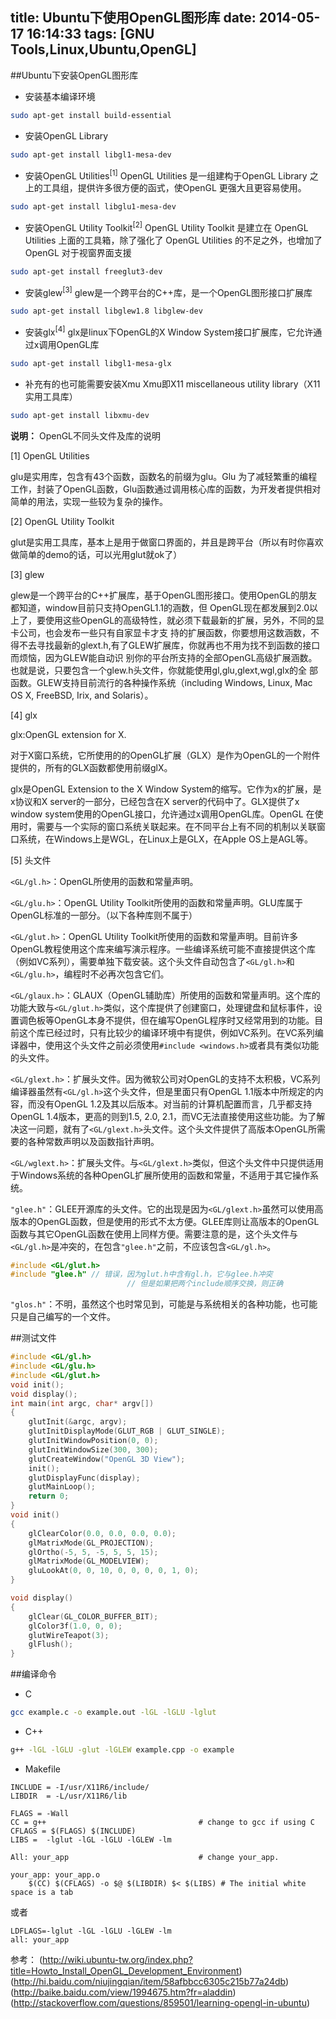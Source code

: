 title: Ubuntu下使用OpenGL图形库
date: 2014-05-17 16:14:33
tags: [GNU Tools,Linux,Ubuntu,OpenGL]
---

[c1]:(http://wiki.ubuntu-tw.org/index.php?title=Howto_Install_OpenGL_Development_Environment)
[c2]:(http://hi.baidu.com/niujingqian/item/58afbbcc6305c215b77a24db)
[c3]:(http://baike.baidu.com/view/1994675.htm?fr=aladdin)
[c4]:(http://stackoverflow.com/questions/859501/learning-opengl-in-ubuntu)


##Ubuntu下安装OpenGL图形库
* 安装基本编译环境
```bash
sudo apt-get install build-essential
```
* 安装OpenGL Library
```bash
sudo apt-get install libgl1-mesa-dev
```
* 安装OpenGL Utilities<sup>[1]</sup>
OpenGL Utilities 是一组建构于OpenGL Library 之上的工具组，提供许多很方便的函式，使OpenGL 更强大且更容易使用。
```bash
sudo apt-get install libglu1-mesa-dev
```
* 安装OpenGL Utility Toolkit<sup>[2]</sup>
OpenGL Utility Toolkit 是建立在 OpenGL Utilities 上面的工具箱，除了强化了 OpenGL Utilities 的不足之外，也增加了 OpenGL 对于视窗界面支援
```bash
sudo apt-get install freeglut3-dev
```
* 安装glew<sup>[3]</sup>
glew是一个跨平台的C++库，是一个OpenGL图形接口扩展库
```bash
sudo apt-get install libglew1.8 libglew-dev
```
* 安装glx<sup>[4]</sup>
glx是linux下OpenGL的X Window System接口扩展库，它允许通过x调用OpenGL库
```bash
sudo apt-get install libgl1-mesa-glx
```
* 补充有的也可能需要安装Xmu
Xmu即X11 miscellaneous utility library（X11实用工具库）
```bash
sudo apt-get install libxmu-dev
```

**说明：**
OpenGL不同头文件及库的说明

[1] OpenGL Utilities

glu是实用库，包含有43个函数，函数名的前缀为glu。Glu 为了减轻繁重的编程工作，封装了OpenGL函数，Glu函数通过调用核心库的函数，为开发者提供相对简单的用法，实现一些较为复杂的操作。

[2] OpenGL Utility Toolkit

glut是实用工具库，基本上是用于做窗口界面的，并且是跨平台（所以有时你喜欢做简单的demo的话，可以光用glut就ok了）

[3] glew

glew是一个跨平台的C++扩展库，基于OpenGL图形接口。使用OpenGL的朋友都知道，window目前只支持OpenGL1.1的涵数，但 OpenGL现在都发展到2.0以上了，要使用这些OpenGL的高级特性，就必须下载最新的扩展，另外，不同的显卡公司，也会发布一些只有自家显卡才支 持的扩展函数，你要想用这数涵数，不得不去寻找最新的glext.h,有了GLEW扩展库，你就再也不用为找不到函数的接口而烦恼，因为GLEW能自动识 别你的平台所支持的全部OpenGL高级扩展涵数。也就是说，只要包含一个glew.h头文件，你就能使用gl,glu,glext,wgl,glx的全 部函数。GLEW支持目前流行的各种操作系统（including Windows, Linux, Mac OS X, FreeBSD, Irix, and Solaris）。

[4] glx

glx:OpenGL extension for X.

对于X窗口系统，它所使用的的OpenGL扩展（GLX）是作为OpenGL的一个附件提供的，所有的GLX函数都使用前缀glX。

glx是OpenGL Extension to the X Window System的缩写。它作为x的扩展，是x协议和X server的一部分，已经包含在X server的代码中了。GLX提供了x window system使用的OpenGL接口，允许通过x调用OpenGL库。OpenGL 在使用时，需要与一个实际的窗口系统关联起来。在不同平台上有不同的机制以关联窗口系统，在Windows上是WGL，在Linux上是GLX，在Apple OS上是AGL等。

[5] 头文件

 `<GL/gl.h>`：OpenGL所使用的函数和常量声明。
 
 `<GL/glu.h>`：OpenGL Utility Toolkit所使用的函数和常量声明。GLU库属于OpenGL标准的一部分。（以下各种库则不属于）
 
 `<GL/glut.h>`：OpenGL Utility Toolkit所使用的函数和常量声明。目前许多OpenGL教程使用这个库来编写演示程序。一些编译系统可能不直接提供这个库（例如VC系列），需要单独下载安装。这个头文件自动包含了`<GL/gl.h>`和`<GL/glu.h>`，编程时不必再次包含它们。
 
 `<GL/glaux.h>`：GLAUX（OpenGL辅助库）所使用的函数和常量声明。这个库的功能大致与`<GL/glut.h>`类似，这个库提供了创建窗口，处理键盘和鼠标事件，设置调色板等OpenGL本身不提供，但在编写OpenGL程序时又经常用到的功能。目前这个库已经过时，只有比较少的编译环境中有提供，例如VC系列。在VC系列编译器中，使用这个头文件之前必须使用`#include <windows.h>`或者具有类似功能的头文件。
 
 `<GL/glext.h>`：扩展头文件。因为微软公司对OpenGL的支持不太积极，VC系列编译器虽然有`<GL/gl.h>`这个头文件，但是里面只有OpenGL 1.1版本中所规定的内容，而没有OpenGL 1.2及其以后版本。对当前的计算机配置而言，几乎都支持OpenGL 1.4版本，更高的则到1.5, 2.0, 2.1，而VC无法直接使用这些功能。为了解决这一问题，就有了`<GL/glext.h>`头文件。这个头文件提供了高版本OpenGL所需要的各种常数声明以及函数指针声明。
 
 `<GL/wglext.h>`：扩展头文件。与`<GL/glext.h>`类似，但这个头文件中只提供适用于Windows系统的各种OpenGL扩展所使用的函数和常量，不适用于其它操作系统。
 
 `"glee.h"`：GLEE开源库的头文件。它的出现是因为`<GL/glext.h>`虽然可以使用高版本的OpenGL函数，但是使用的形式不太方便。GLEE库则让高版本的OpenGL函数与其它OpenGL函数在使用上同样方便。需要注意的是，这个头文件与`<GL/gl.h>`是冲突的，在包含`"glee.h"`之前，不应该包含`<GL/gl.h>`。

```c++
#include <GL/glut.h>
#include "glee.h" // 错误，因为glut.h中含有gl.h，它与glee.h冲突
                          // 但是如果把两个include顺序交换，则正确
```
                    
`"glos.h"`：不明，虽然这个也时常见到，可能是与系统相关的各种功能，也可能只是自己编写的一个文件。

##测试文件

```c
#include <GL/gl.h>
#include <GL/glu.h>
#include <GL/glut.h>
void init();
void display();
int main(int argc, char* argv[])
{
	glutInit(&argc, argv);
	glutInitDisplayMode(GLUT_RGB | GLUT_SINGLE);
	glutInitWindowPosition(0, 0);
	glutInitWindowSize(300, 300);	
	glutCreateWindow("OpenGL 3D View");	
	init();
	glutDisplayFunc(display);	
	glutMainLoop();
	return 0;
}
void init()
{
	glClearColor(0.0, 0.0, 0.0, 0.0);
	glMatrixMode(GL_PROJECTION);
	glOrtho(-5, 5, -5, 5, 5, 15);
	glMatrixMode(GL_MODELVIEW);
	gluLookAt(0, 0, 10, 0, 0, 0, 0, 1, 0);
}

void display()
{
	glClear(GL_COLOR_BUFFER_BIT);		
	glColor3f(1.0, 0, 0);
	glutWireTeapot(3);	
	glFlush();
}
```

##编译命令


* C
```bash
gcc example.c -o example.out -lGL -lGLU -lglut
```

* C++
```bash
g++ -lGL -lGLU -glut -lGLEW example.cpp -o example
```

* Makefile
```
INCLUDE = -I/usr/X11R6/include/
LIBDIR  = -L/usr/X11R6/lib

FLAGS = -Wall
CC = g++                                  # change to gcc if using C
CFLAGS = $(FLAGS) $(INCLUDE)
LIBS =  -lglut -lGL -lGLU -lGLEW -lm

All: your_app                             # change your_app.

your_app: your_app.o
    $(CC) $(CFLAGS) -o $@ $(LIBDIR) $< $(LIBS) # The initial white space is a tab
```
或者
```
LDFLAGS=-lglut -lGL -lGLU -lGLEW -lm
all: your_app
```

参考：
(http://wiki.ubuntu-tw.org/index.php?title=Howto_Install_OpenGL_Development_Environment)
(http://hi.baidu.com/niujingqian/item/58afbbcc6305c215b77a24db)
(http://baike.baidu.com/view/1994675.htm?fr=aladdin)
(http://stackoverflow.com/questions/859501/learning-opengl-in-ubuntu)
